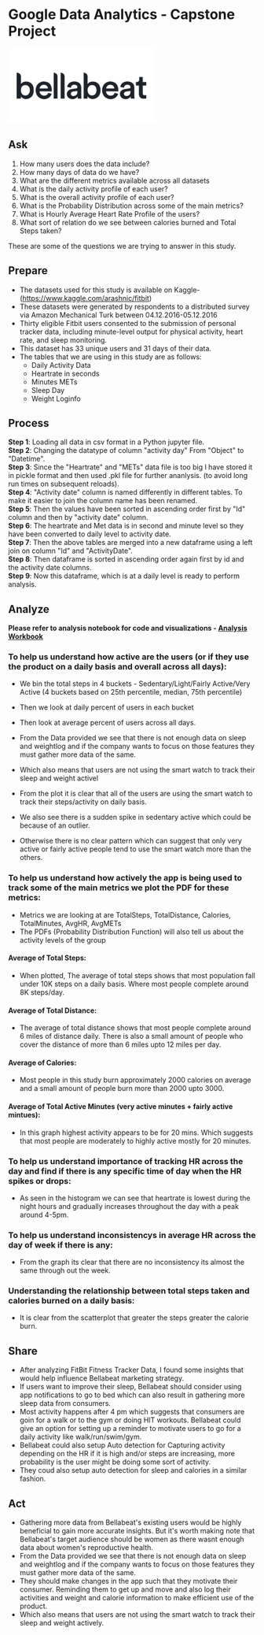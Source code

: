 # **Google Data Analytics - Capstone Project**
<img src="bellabeat.jpg" alt="drawing" width="300"/>


## Ask

  1. How many users does the data include?
  2. How many days of data do we have?
  3. What are the different metrics available across all datasets
  4. What is the daily activity profile of each user?
  5. What is the overall activity profile of each user?
  6. What is the Probability Distribution across some of the main metrics?
  7. What is Hourly Average Heart Rate Profile of the users?
  8. What sort of relation do we see between calories burned and Total Steps taken?<br>

These are some of the questions we are trying to answer in this study.

## Prepare

- The datasets used for this study is available on Kaggle- (https://www.kaggle.com/arashnic/fitbit)
- These datasets were generated by respondents to a distributed survey via Amazon Mechanical Turk between 04.12.2016-05.12.2016
- Thirty eligible Fitbit users consented to the submission of personal tracker data, including minute-level output for physical activity, heart rate, and sleep monitoring. 
- This dataset has 33 unique users and 31  days of their data.
- The tables that we are using in this study are as follows:
  - Daily Activity Data
  - Heartrate in seconds
  - Minutes METs
  - Sleep Day
  - Weight Loginfo


## Process

**Step 1**: Loading all data in csv format in a Python jupyter file.<br>
**Step 2**: Changing the datatype of column "activity day" From "Object" to "Datetime".<br>
**Step 3**: Since the "Heartrate" and "METs" data file is too big I have stored it in pickle format and then used .pkl file for further ananlysis.
              (to avoid long run times on subsequent reloads).<br>
**Step 4**: "Activity date" column is named differently in different tables. To make it easier to join the column name has been renamed.<br>
**Step 5**: Then the values have been sorted in ascending order first by "Id" column and then by "activity date" column.<br>
**Step 6**: The heartrate and Met data is in second and minute level so they have been converted to daily level to activity date.<br>
**Step 7**: Then the above tables are merged into a new dataframe using a left join on column "Id" and "ActivityDate".<br>
**Step 8**: Then dataframe is sorted in ascending order again first by id and the activity date columns.<br>
**Step 9**: Now this dataframe, which is at a daily level is ready to perform analysis.<br>

## Analyze

**Please refer to analysis notebook for code and visualizations - [Analysis Workbook](https://github.com/abagla18/GDAC_Capstone_Project/blob/main/1_analysis_nb.ipynb)**


  ### To help us understand how active are the users (or if they use the product on a daily basis and overall across all days):
  - We bin the total steps in 4 buckets - Sedentary/Light/Fairly Active/Very Active (4 buckets based on 25th percentile, median, 75th percentile)
  - Then we look at daily percent of users in each bucket
  - Then look at average percent of users across all days.
  
  - From the Data provided we see that there is not enough data on sleep and weightlog and if the company wants to focus on those features they must gather more data of the same.
  - Which also means that users are not using the smart watch to track their sleep and weight activel  
  - From the plot it is clear that all of the users are using the smart watch to track their steps/activity on daily basis.
  - We also see there is a sudden spike in sedentary active which could be because of an outlier.
  - Otherwise there is no clear pattern which can suggest that only very active or fairly active people tend to use the smart watch more than the others.
    
  ### To help us understand how actively the app is being used to track some of the main metrics we plot the PDF for these metrics:
  - Metrics we are looking at are TotalSteps, TotalDistance, Calories, TotalMinutes, AvgHR, AvgMETs
  - The PDFs (Probability Distribution Function) will also tell us about the activity levels of the group
   #### Average of Total Steps:
  - When plotted, The average of total steps shows that most population fall under 10K steps on a daily basis. Where most people complete around 8K steps/day.
   #### Average of Total Distance:
  - The average of total distance shows that most people complete around 6 miles of distance daily. There is also a small amount of people who cover the distance of more than 6 miles upto 12 miles per day.
   #### Average of Calories:
  - Most people in this study burn approximately 2000 calories on average and a small amount of people burn more than 2000 upto 3000.
   #### Average of Total Active Minutes (very active minutes + fairly active mintues):
  - In this graph highest activity appears to be for 20 mins. Which suggests that most people are moderately to highly active mostly for 20 minutes.    
  ### To help us understand importance of tracking HR across the day and find if there is any specific time of day when the HR spikes or drops:
  - As seen in the histogram we can see that heartrate is lowest during the night hours and gradually increases throughout the day with a peak around 4-5pm.
  ### To help us understand inconsistencys in average HR across the day of week if there is any:
  - From the graph its clear that there are no inconsistency its almost the same through out the week.
  ### Understanding the relationship between total steps taken and calories burned on a daily basis:
  - It is clear from the scatterplot that greater the steps greater the calorie burn.
    
## Share

  - After analyzing FitBit Fitness Tracker Data, I found some insights that would help influence Bellabeat marketing strategy.
  - If users want to improve their sleep, Bellabeat should consider using app notifications to go to bed which can also result in gathering more sleep data from consumers.
  - Most activity happens after 4 pm which suggests that consumers are goin for a walk or to the gym or doing HIT workouts. Bellabeat could give an option for setting up a reminder to motivate users to go for a daily activity like walk/run/swim/gym.
  - Bellabeat could also setup Auto detection for Capturing activity depending on the HR if it is high and/or steps are increasing, more probability is the user might be doing some sort of activity.
  - They coud also setup auto detection for sleep and calories in a similar fashion.
     
## Act

 - Gathering more data from Bellabeat's existing users would be highly beneficial to gain more accurate insights. But it's worth making note that Bellabeat's target audience should be women as there wasnt enough data about women's reproductive health.
 - From the Data provided we see that there is not enough data on sleep and weightlog and if the company wants to focus on those features they must gather more data of the same.
 - They should make changes in the app such that they motivate their consumer. Reminding them to get up and move and also log their activities and weight and calorie information to make efficient use of the product.
- Which also means that users are not using the smart watch to track their sleep and weight actively.
